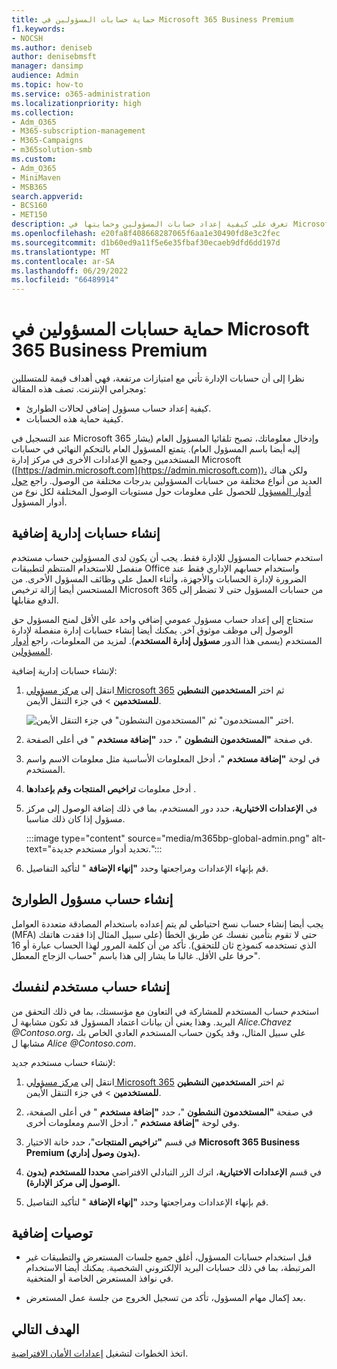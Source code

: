 ```yaml
---
title: حماية حسابات المسؤولين في Microsoft 365 Business Premium
f1.keywords:
- NOCSH
ms.author: deniseb
author: denisebmsft
manager: dansimp
audience: Admin
ms.topic: how-to
ms.service: o365-administration
ms.localizationpriority: high
ms.collection:
- Adm_O365
- M365-subscription-management
- M365-Campaigns
- m365solution-smb
ms.custom:
- Adm_O365
- MiniMaven
- MSB365
search.appverid:
- BCS160
- MET150
description: تعرف على كيفية إعداد حسابات المسؤولين وحمايتها في Microsoft 365 Business Premium.
ms.openlocfilehash: e20fa8f408668287065f6aa1e30490fd8e3c2fec
ms.sourcegitcommit: d1b60ed9a11f5e6e35fbaf30ecaeb9dfd6dd197d
ms.translationtype: MT
ms.contentlocale: ar-SA
ms.lasthandoff: 06/29/2022
ms.locfileid: "66489914"
---
```

# <a name="protect-your-administrator-accounts-in-microsoft-365-business-premium"></a>حماية حسابات المسؤولين في Microsoft 365 Business Premium

نظرا إلى أن حسابات الإدارة تأتي مع امتيازات مرتفعة، فهي أهداف قيمة للمتسللين ومجرامي الإنترنت. تصف هذه المقالة:

- كيفية إعداد حساب مسؤول إضافي لحالات الطوارئ.
- كيفية حماية هذه الحسابات.

عند التسجيل في Microsoft 365 وإدخال معلوماتك، تصبح تلقائيا المسؤول العام (يشار إليه أيضا باسم المسؤول العام). يتمتع المسؤول العام بالتحكم النهائي في حسابات المستخدمين وجميع الإعدادات الأخرى في مركز إدارة Microsoft ([https://admin.microsoft.com](https://admin.microsoft.com))، ولكن هناك العديد من أنواع مختلفة من حسابات المسؤولين بدرجات مختلفة من الوصول. راجع [حول أدوار المسؤول](/office365/admin/add-users/about-admin-roles) للحصول على معلومات حول مستويات الوصول المختلفة لكل نوع من أدوار المسؤول.

## <a name="create-additional-admin-accounts"></a>إنشاء حسابات إدارية إضافية

استخدم حسابات المسؤول للإدارة فقط. يجب أن يكون لدى المسؤولين حساب مستخدم منفصل للاستخدام المنتظم لتطبيقات Office واستخدام حسابهم الإداري فقط عند الضرورة لإدارة الحسابات والأجهزة، وأثناء العمل على وظائف المسؤول الأخرى. من المستحسن أيضا إزالة ترخيص Microsoft 365 من حسابات المسؤول حتى لا تضطر إلى الدفع مقابلها.

ستحتاج إلى إعداد حساب مسؤول عمومي إضافي واحد على الأقل لمنح المسؤول حق الوصول إلى موظف موثوق آخر. يمكنك أيضا إنشاء حسابات إدارة منفصلة لإدارة المستخدم (يسمى هذا الدور **مسؤول إدارة المستخدم**). لمزيد من المعلومات، راجع [أدوار المسؤولين](/office365/admin/add-users/about-admin-roles).

لإنشاء حسابات إدارية إضافية:

 1. انتقل إلى <a href="https://go.microsoft.com/fwlink/p/?linkid=837890" target="_blank">مركز مسؤولي Microsoft 365</a> ثم اختر **المستخدمين النشطين للمستخدمين** \> في جزء التنقل الأيمن.

    ![اختر "المستخدمون" ثم "المستخدمون النشطون" في جزء التنقل الأيمن.](../media/Activeusers.png)

 1. في صفحة **"المستخدمون النشطون** "، حدد **"إضافة مستخدم** " في أعلى الصفحة. 

 1. في لوحة **"إضافة مستخدم** "، أدخل المعلومات الأساسية مثل معلومات الاسم واسم المستخدم.

 1. أدخل معلومات **تراخيص المنتجات وقم بإعدادها** .

 1. في **الإعدادات الاختيارية**، حدد دور المستخدم، بما في ذلك إضافة الوصول إلى مركز مسؤول إذا كان ذلك مناسبا.

    :::image type="content" source="media/m365bp-global-admin.png" alt-text="تحديد أدوار مستخدم جديدة.":::

 1. قم بإنهاء الإعدادات ومراجعتها وحدد **"إنهاء الإضافة** " لتأكيد التفاصيل.

## <a name="create-an-emergency-admin-account"></a>إنشاء حساب مسؤول الطوارئ

يجب أيضا إنشاء حساب نسخ احتياطي لم يتم إعداده باستخدام المصادقة متعددة العوامل (MFA) حتى لا تقوم بتأمين نفسك عن طريق الخطأ (على سبيل المثال إذا فقدت هاتفك الذي تستخدمه كنموذج ثان للتحقق). تأكد من أن كلمة المرور لهذا الحساب عبارة أو 16 حرفا على الأقل. غالبا ما يشار إلى هذا باسم "حساب الزجاج المعطل".

## <a name="create-a-user-account-for-yourself"></a>إنشاء حساب مستخدم لنفسك

استخدم حساب المستخدم للمشاركة في التعاون مع مؤسستك، بما في ذلك التحقق من البريد. وهذا يعني أن بيانات اعتماد المسؤول قد تكون مشابهة ل  *Alice.Chavez <span></span>@Contoso.org*، على سبيل المثال، وقد يكون حساب المستخدم العادي الخاص بك مشابها ل *Alice <span></span>@Contoso.com*.

لإنشاء حساب مستخدم جديد:

1. انتقل إلى <a href="https://go.microsoft.com/fwlink/p/?linkid=837890" target="_blank">مركز مسؤولي Microsoft 365</a> ثم اختر **المستخدمين النشطين للمستخدمين** \> في جزء التنقل الأيمن.

1. في صفحة **"المستخدمون النشطون** "، حدد **"إضافة مستخدم** " في أعلى الصفحة، وفي لوحة **"إضافة مستخدم** "، أدخل الاسم ومعلومات أخرى.

1. في قسم **"تراخيص المنتجات**"، حدد خانة الاختيار **Microsoft 365 Business Premium (بدون وصول إداري).**

1. في قسم **الإعدادات الاختيارية**، اترك الزر التبادلي الافتراضي **محددا للمستخدم (بدون الوصول إلى مركز الإدارة).**

1. قم بإنهاء الإعدادات ومراجعتها وحدد **"إنهاء الإضافة** " لتأكيد التفاصيل.

## <a name="additional-recommendations"></a>توصيات إضافية

- قبل استخدام حسابات المسؤول، أغلق جميع جلسات المستعرض والتطبيقات غير المرتبطة، بما في ذلك حسابات البريد الإلكتروني الشخصية. يمكنك أيضا الاستخدام في نوافذ المستعرض الخاصة أو المتخفية.

- بعد إكمال مهام المسؤول، تأكد من تسجيل الخروج من جلسة عمل المستعرض.

## <a name="next-objective"></a>الهدف التالي

اتخذ الخطوات لتشغيل [إعدادات الأمان الافتراضية](m365bp-conditional-access.md).

